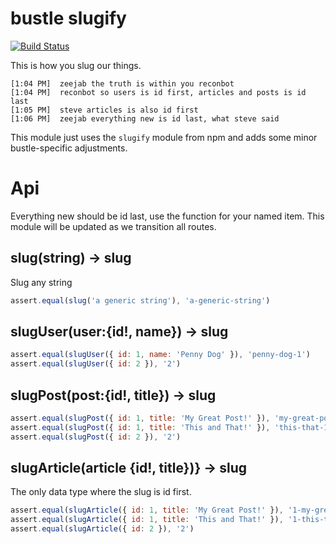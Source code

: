 # bustle slugify

[![Build Status](https://api.travis-ci.org/bustle/slugify.svg?branch=master)](https://travis-ci.org/github/bustle/slugify)

This is how you slug our things.

```slack
[1:04 PM]  zeejab the truth is within you reconbot
[1:04 PM]  reconbot so users is id first, articles and posts is id last
[1:05 PM]  steve articles is also id first
[1:06 PM]  zeejab everything new is id last, what steve said
```

This module just uses the `slugify` module from npm and adds some minor bustle-specific adjustments.

# Api

Everything new should be id last, use the function for your named item. This module will be updated as we transition all routes.

## slug(string) -> slug
Slug any string
```js
assert.equal(slug('a generic string'), 'a-generic-string')
```

## slugUser(user:{id!, name}) -> slug
```js
assert.equal(slugUser({ id: 1, name: 'Penny Dog' }), 'penny-dog-1')
assert.equal(slugUser({ id: 2 }), '2')
```

## slugPost(post:{id!, title}) -> slug
```js
assert.equal(slugPost({ id: 1, title: 'My Great Post!' }), 'my-great-post-1')
assert.equal(slugPost({ id: 1, title: 'This and That!' }), 'this-that-1')
assert.equal(slugPost({ id: 2 }), '2')
```

## slugArticle(article {id!, title})} -> slug
The only data type where the slug is id first.

```js
assert.equal(slugArticle({ id: 1, title: 'My Great Post!' }), '1-my-great-post')
assert.equal(slugArticle({ id: 1, title: 'This and That!' }), '1-this-that')
assert.equal(slugArticle({ id: 2 }), '2')
```
